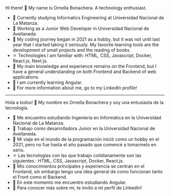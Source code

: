  Hi there! 👋 My name is Ornella Bonachera. A technology enthusiast. 

- 📜 Currently studying Informatics Engineering at Universidad Nacional de La Matanza.
- 🔭 Working as a Junior Web Developer in Universidad Nacional de Avellaneda.
- 📅 My coding journey began in 2021 as a hobby, but it was not until last year that I started taking it seriously. My favorite learning tools are the development of small projects and the reading of books.
- ⚛ Technologies I am familiar with: HTML, CSS, Javascript, Docker, React.js, Next.js.  
- 📓 My main knowledge and experience remains on the Frontend, but I have a general understanding on both Frontend and Backend of web applications.
- 🌱 I am currently learning Angular. 
- 💬 For more information about me, go to my LinkedIn profile! 


-----------------------


 Hola a todos! 👋 My nombre es Ornella Bonachera y soy una entusiasta de la tecnología.

- 📜 Me encuentro estudiando Ingeniería en Informática en la Universidad Nacional de La Matanza.
- 🔭 Trabajo como desarrolladora Junior en la Universidad Nacional de Avellaneda.
- 📅 Mi viaje en el mundo de la programación inició como un hobby en el 2021, pero no fue hasta el año pasado que comencé a tomarmelo en serio.
- ⚛ Las tecnologías con las que trabajo cotidianamente son las siguientes.: HTML, CSS, Javascript, Docker, React.js. 
- 📓 Mis conocimientos principales y experiencia se centran en el Frontend, sin embargo tengo una idea general de como funcionan tanto el Front como el Backend.
- 🌱 En este momento me encuentro estudiando Angular.
- 💬 Para conocer más sobre mi, te invito a mi perfil de LinkedIn!

